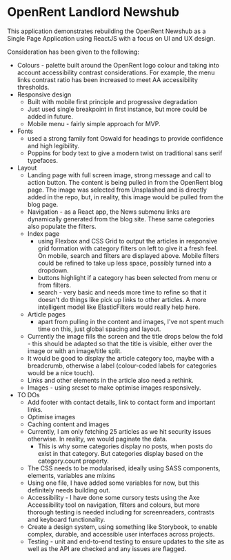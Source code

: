 # OpenRent Landlord Newshub

This application demonstrates rebuilding the OpenRent Newshub as a Single Page Application using ReactJS with a focus on UI and UX design.

Consideration has been given to the following:
* Colours - palette built around the OpenRent logo colour and taking into account accessibility contrast considerations. For example, the menu links contrast ratio has been increased to meet AA accessibility thresholds.
* Responsive design
  * Built with mobile first principle and progressive degradation
  * Just used single breakpoint in first instance, but more could be added in future.
  * Mobile menu - fairly simple approach for MVP.
* Fonts
	* used a strong family font Oswald for headings to provide confidence and high legibility.
	* Poppins for body text to give a modern twist on traditional sans serif typefaces.
* Layout
	* Landing page with full screen image, strong message and call to action button. The content is being pulled in from the OpenRent blog page. The image was selected from Unsplashed and is directly added in the repo, but, in reality, this image would be pulled from the blog page.
	* Navigation - as a React app, the News submenu links are dynamically generated from the blog site. These same categories also populate the filters.
	* Index page
	  * using Flexbox and CSS Grid to output the articles in responsive grid formation with category filters on left to give it a fresh feel. On mobile, search and filters are displayed above. Mobile filters could be refined to take up less space, possibly turned into a dropdown.
	  * buttons highlight if a category has been selected from menu or from filters.
	  * search - very basic and needs more time to refine so that it doesn't do things like pick up links to other articles. A more intelligent model like ElasticFilters would really help here.
  * Article pages
  	  * apart from pulling in the content and images, I've not spent much time on this, just global spacing and layout.
   * Currently the image fills the screen and the title drops below the fold - this should be adapted so that the title is visible, either over the image or with an image/title split.
   * It would be good to display the article category too, maybe with a breadcrumb, otherwise a label (colour-coded labels for categories would be a nice touch).
   * Links and other elements in the article also need a rethink.
   * Images - using srcset to make optimise images responsively.
* TO DOs
  * Add footer with contact details, link to contact form and important links.
  * Optimise images
  * Caching content and images
  * Currently, I am only fetching 25 articles as we hit security issues otherwise. In reality, we would paginate the data.
	* This is why some categories display no posts, when posts do exist in that category. But categories display based on the category.count property.
  * The CSS needs to be modularised, ideally using SASS components, elements, variables ane mixins
  * Using one file, I have added some variables for now, but this definitely needs building out.
  * Accessibility - I have done some cursory tests using the Axe Accessibility tool on navigation, filters and colours, but more thorough testing is needed including for screenreaders, contrasts and keyboard functionality.
  * Create a design system, using something like Storybook, to enable complex, durable, and accessible user interfaces across projects.
  * Testing - unit and end-to-end testing to ensure updates to the site as well as the API are checked and any issues are flagged.

